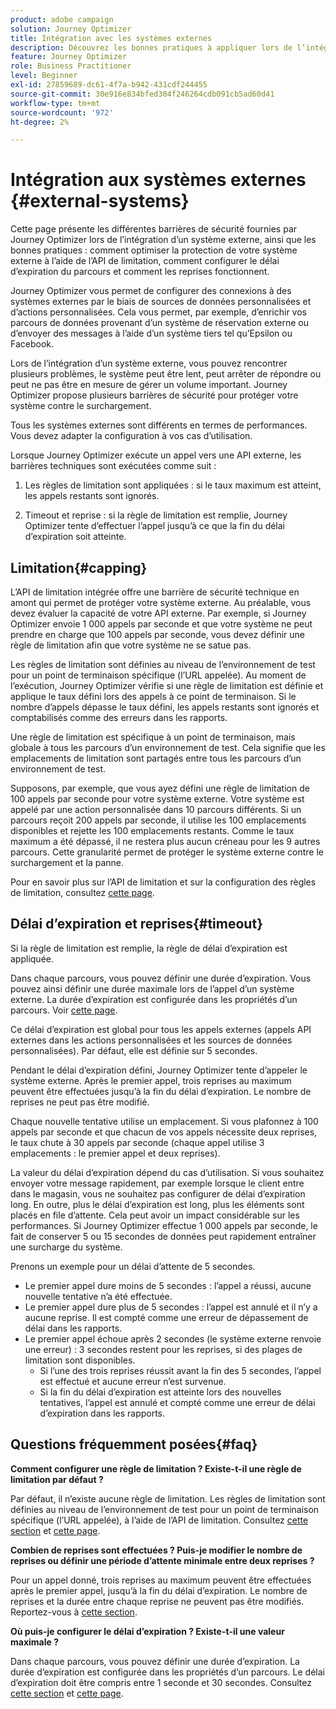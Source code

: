 ```yaml
---
product: adobe campaign
solution: Journey Optimizer
title: Intégration avec les systèmes externes
description: Découvrez les bonnes pratiques à appliquer lors de l’intégration de systèmes externes
feature: Journey Optimizer
role: Business Practitioner
level: Beginner
exl-id: 27859689-dc61-4f7a-b942-431cdf244455
source-git-commit: 30e916e834bfed304f246264cdb091cb5ad60d41
workflow-type: tm+mt
source-wordcount: '972'
ht-degree: 2%

---
```


# Intégration aux systèmes externes {#external-systems}

Cette page présente les différentes barrières de sécurité fournies par Journey Optimizer lors de l’intégration d’un système externe, ainsi que les bonnes pratiques : comment optimiser la protection de votre système externe à l’aide de l’API de limitation, comment configurer le délai d’expiration du parcours et comment les reprises fonctionnent.

Journey Optimizer vous permet de configurer des connexions à des systèmes externes par le biais de sources de données personnalisées et d’actions personnalisées. Cela vous permet, par exemple, d’enrichir vos parcours de données provenant d’un système de réservation externe ou d’envoyer des messages à l’aide d’un système tiers tel qu’Epsilon ou Facebook.

Lors de l’intégration d’un système externe, vous pouvez rencontrer plusieurs problèmes, le système peut être lent, peut arrêter de répondre ou peut ne pas être en mesure de gérer un volume important. Journey Optimizer propose plusieurs barrières de sécurité pour protéger votre système contre le surchargement.

Tous les systèmes externes sont différents en termes de performances. Vous devez adapter la configuration à vos cas d’utilisation.

Lorsque Journey Optimizer exécute un appel vers une API externe, les barrières techniques sont exécutées comme suit :

1. Les règles de limitation sont appliquées : si le taux maximum est atteint, les appels restants sont ignorés.

2. Timeout et reprise : si la règle de limitation est remplie, Journey Optimizer tente d’effectuer l’appel jusqu’à ce que la fin du délai d’expiration soit atteinte.

## Limitation{#capping}

L’API de limitation intégrée offre une barrière de sécurité technique en amont qui permet de protéger votre système externe. Au préalable, vous devez évaluer la capacité de votre API externe. Par exemple, si Journey Optimizer envoie 1 000 appels par seconde et que votre système ne peut prendre en charge que 100 appels par seconde, vous devez définir une règle de limitation afin que votre système ne se satue pas.

Les règles de limitation sont définies au niveau de l’environnement de test pour un point de terminaison spécifique (l’URL appelée). Au moment de l’exécution, Journey Optimizer vérifie si une règle de limitation est définie et applique le taux défini lors des appels à ce point de terminaison. Si le nombre d’appels dépasse le taux défini, les appels restants sont ignorés et comptabilisés comme des erreurs dans les rapports.

Une règle de limitation est spécifique à un point de terminaison, mais globale à tous les parcours d’un environnement de test. Cela signifie que les emplacements de limitation sont partagés entre tous les parcours d’un environnement de test.

Supposons, par exemple, que vous ayez défini une règle de limitation de 100 appels par seconde pour votre système externe. Votre système est appelé par une action personnalisée dans 10 parcours différents. Si un parcours reçoit 200 appels par seconde, il utilise les 100 emplacements disponibles et rejette les 100 emplacements restants. Comme le taux maximum a été dépassé, il ne restera plus aucun créneau pour les 9 autres parcours. Cette granularité permet de protéger le système externe contre le surchargement et la panne.

Pour en savoir plus sur l’API de limitation et sur la configuration des règles de limitation, consultez [cette page](https://experienceleague.adobe.com/docs/journeys/using/working-with-apis/capping.html?lang=fr).

## Délai d’expiration et reprises{#timeout}

Si la règle de limitation est remplie, la règle de délai d’expiration est appliquée.

Dans chaque parcours, vous pouvez définir une durée d’expiration. Vous pouvez ainsi définir une durée maximale lors de l’appel d’un système externe. La durée d’expiration est configurée dans les propriétés d’un parcours. Voir [cette page](../building-journeys/journey-gs.md#timeout_and_error).

Ce délai d’expiration est global pour tous les appels externes (appels API externes dans les actions personnalisées et les sources de données personnalisées). Par défaut, elle est définie sur 5 secondes.

Pendant le délai d’expiration défini, Journey Optimizer tente d’appeler le système externe. Après le premier appel, trois reprises au maximum peuvent être effectuées jusqu’à la fin du délai d’expiration. Le nombre de reprises ne peut pas être modifié.

Chaque nouvelle tentative utilise un emplacement. Si vous plafonnez à 100 appels par seconde et que chacun de vos appels nécessite deux reprises, le taux chute à 30 appels par seconde (chaque appel utilise 3 emplacements : le premier appel et deux reprises).

La valeur du délai d’expiration dépend du cas d’utilisation. Si vous souhaitez envoyer votre message rapidement, par exemple lorsque le client entre dans le magasin, vous ne souhaitez pas configurer de délai d’expiration long. En outre, plus le délai d’expiration est long, plus les éléments sont placés en file d’attente. Cela peut avoir un impact considérable sur les performances. Si Journey Optimizer effectue 1 000 appels par seconde, le fait de conserver 5 ou 15 secondes de données peut rapidement entraîner une surcharge du système.

Prenons un exemple pour un délai d’attente de 5 secondes.

* Le premier appel dure moins de 5 secondes : l’appel a réussi, aucune nouvelle tentative n’a été effectuée.
* Le premier appel dure plus de 5 secondes : l’appel est annulé et il n’y a aucune reprise. Il est compté comme une erreur de dépassement de délai dans les rapports.
* Le premier appel échoue après 2 secondes (le système externe renvoie une erreur) : 3 secondes restent pour les reprises, si des plages de limitation sont disponibles.
   * Si l’une des trois reprises réussit avant la fin des 5 secondes, l’appel est effectué et aucune erreur n’est survenue.
   * Si la fin du délai d’expiration est atteinte lors des nouvelles tentatives, l’appel est annulé et compté comme une erreur de délai d’expiration dans les rapports.

## Questions fréquemment posées{#faq}

**Comment configurer une règle de limitation ? Existe-t-il une règle de limitation par défaut ?**

Par défaut, il n’existe aucune règle de limitation. Les règles de limitation sont définies au niveau de l’environnement de test pour un point de terminaison spécifique (l’URL appelée), à l’aide de l’API de limitation. Consultez [cette section](../configuration/external-systems.md#capping) et [cette page](https://experienceleague.adobe.com/docs/journeys/using/working-with-apis/capping.html).

**Combien de reprises sont effectuées ? Puis-je modifier le nombre de reprises ou définir une période d’attente minimale entre deux reprises ?**

Pour un appel donné, trois reprises au maximum peuvent être effectuées après le premier appel, jusqu’à la fin du délai d’expiration. Le nombre de reprises et la durée entre chaque reprise ne peuvent pas être modifiés. Reportez-vous à [cette section](../configuration/external-systems.md#timeout).

**Où puis-je configurer le délai d’expiration ? Existe-t-il une valeur maximale ?**

Dans chaque parcours, vous pouvez définir une durée d’expiration. La durée d’expiration est configurée dans les propriétés d’un parcours. Le délai d’expiration doit être compris entre 1 seconde et 30 secondes. Consultez [cette section](../configuration/external-systems.md#timeout) et [cette page](../building-journeys/journey-gs.md#timeout_and_error).